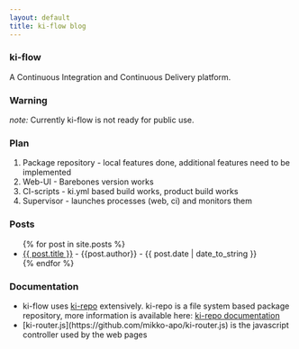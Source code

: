 ```yaml
---
layout: default
title: ki-flow blog
---
```


### ki-flow

A Continuous Integration and Continuous Delivery platform.

### Warning

*note:* Currently ki-flow is not ready for public use.

### Plan

1. Package repository - local features done, additional features need to be implemented
2. Web-UI - Barebones version works
3. CI-scripts - ki.yml based build works, product build works
4. Supervisor - launches processes (web, ci) and monitors them

### Posts

<ul>
{% for post in site.posts %}
<li><a href="{{ post.url }}">{{ post.title }}</a> - {{post.author}} - {{ post.date | date_to_string }}</li>
{% endfor %}
</ul>

### Documentation

<ul>
  <li>
    ki-flow uses <a href="https://github.com/mikko-apo/ki-repo">ki-repo</a> extensively.
    ki-repo is a file system based package repository, more information is available here: <a href="/ki-repo-doc">ki-repo documentation</a>
  </li>
  <li>
    [ki-router.js](https://github.com/mikko-apo/ki-router.js) is the javascript controller used by the web pages
  </li>
</ul>
